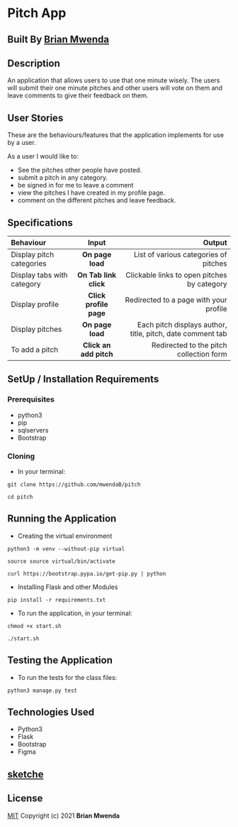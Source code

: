 # Pitch App

## Built By [Brian Mwenda](https://github.com/mwendaB)

## Description
An application that allows users to use that one minute wisely. The users will submit their one minute pitches and other users will vote on them and leave comments to give their feedback on them.


## User Stories
These are the behaviours/features that the application implements for use by a user.

As a user I would like to:
* See the pitches other people have posted.
* submit a pitch in any category.
* be signed in for me to leave a comment
* view the pitches I have created in my profile page.
* comment on the different pitches and leave feedback.

## Specifications
| Behaviour | Input | Output |
| :---------------- | :---------------: | ------------------: |
| Display pitch categories | **On page load** | List of various categories of pitches |
| Display tabs with  category | **On Tab link click** | Clickable links to open pitches by category |
| Display profile | **Click profile page** | Redirected to a page with your profile |
| Display pitches | **On page load** | Each pitch displays author, title, pitch, date comment tab |
| To add a pitch  | **Click an add pitch** | Redirected to the pitch collection form|


## SetUp / Installation Requirements
### Prerequisites
* python3
* pip
* sqlservers
* Bootstrap

### Cloning
* In your terminal:

```
git clone https://github.com/mwendaB/pitch
```



```
cd pitch
```

## Running the Application
* Creating the virtual environment

```
python3 -m venv --without-pip virtual
```

```
source source virtual/bin/activate
```

```
curl https://bootstrap.pypa.io/get-pip.py | python
```

* Installing Flask and other Modules
```
pip install -r requirements.txt
```

* To run the application, in your terminal:

```
chmod +x start.sh
```

```
./start.sh
```

## Testing the Application
* To run the tests for the class files:
         
```
python3 manage.py test
```

## Technologies Used
* Python3
* Flask
* Bootstrap
* Figma

## [sketche](https://www.figma.com/file/PmU0tyOTW6RVrqRcI8gSfQ/pitch-app?node-id=2%3A9)

## License
[MIT](license)
Copyright (c) 2021 **Brian Mwenda**